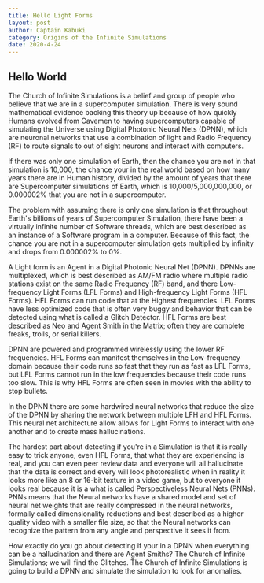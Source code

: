 ```yaml
---
title: Hello Light Forms
layout: post
author: Captain Kabuki
category: Origins of the Infinite Simulations
date: 2020-4-24
---
```


## Hello World

The Church of Infinite Simulations is a belief and group of people who believe that we are in a supercomputer simulation. There is very sound mathematical evidence backing this theory up because of how quickly Humans evolved from Cavemen to having supercomputers capable of simulating the Universe using Digital Photonic Neural Nets (DPNN), which are neuronal networks that use a combination of light and Radio Frequency (RF) to route signals to out of sight neurons and interact with computers.

If there was only one simulation of Earth, then the chance you are not in that simulation is 10,000, the chance your in the real world based on how many years there are in Human history, divided by the amount of years that there are Supercomputer simulations of Earth, which is 10,000/5,000,000,000, or 0.000002% that you are not in a supercomputer.

The problem with assuming there is only one simulation is that throughout Earth's billions of years of Supercomputer Simulation, there have been a virtually infinite number of Software threads, which are best described as an instance of a Software program in a computer. Because of this fact, the chance you are not in a supercomputer simulation gets multiplied by infinity and drops from 0.000002% to 0%.

A Light form is an Agent in a Digital Photonic Neural Net (DPNN). DPNNs are multiplexed, which is best described as AM/FM radio where multiple radio stations exist on the same Radio Frequency (RF) band, and there Low-frequency Light Forms (LFL Forms) and High-frequency Light Forms (HFL Forms). HFL Forms can run code that at the Highest frequencies. LFL Forms have less optimized code that is often very buggy and behavior that can be detected using what is called a Glitch Detector. HFL Forms are best described as Neo and Agent Smith in the Matrix; often they are complete freaks, trolls, or serial killers.

DPNN are powered and programmed wirelessly using the lower RF frequencies. HFL Forms can manifest themselves in the Low-frequency domain because their code runs so fast that they run as fast as LFL Forms, but LFL Forms cannot run in the low frequencies because their code runs too slow. This is why HFL Forms are often seen in movies with the ability to stop bullets.

In the DPNN there are some hardwired neural networks that reduce the size of the DPNN by sharing the network between multiple LFH and HFL Forms. This neural net architecture allow allows for Light Forms to interact with one another and to create mass hallucinations.

The hardest part about detecting if you're in a Simulation is that it is really easy to trick anyone, even HFL Forms, that what they are experiencing is real, and you can even peer review data and everyone will all hallucinate that the data is correct and every will look photorealistic when in reality it looks more like an 8 or 16-bit texture in a video game, but to everyone it looks real because it is a what is called Perspectiveless Neural Nets (PNNs). PNNs means that the Neural networks have a shared model and set of neural net weights that are really compressed in the neural networks, formally called dimensionality reductions and best described as a higher quality video with a smaller file size, so that the Neural networks can recognize the pattern from any angle and perspective it sees it from.

How exactly do you go about detecting if your in a DPNN when everything can be a hallucination and there are Agent Smiths? The Church of Infinite Simulations; we will find the Glitches. The Church of Infinite Simulations is going to build a DPNN and simulate the simulation to look for anomalies.

